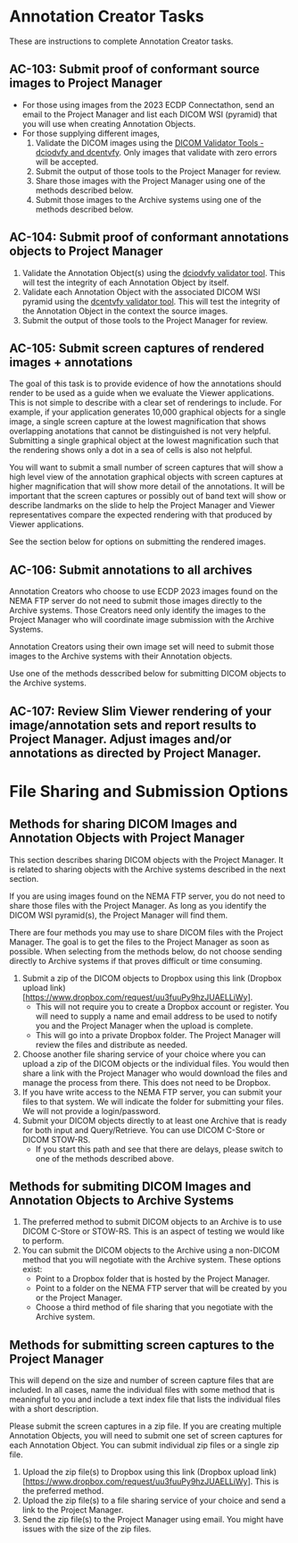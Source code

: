 # Annotation Creator Tasks
These are instructions to complete Annotation Creator tasks.


## AC-103: Submit proof of conformant source images to Project Manager
- For those using images from the 2023 ECDP Connectathon, send an email to the Project Manager and list each DICOM WSI (pyramid) that you will use when creating Annotation Objects.
- For those supplying different images,
   1. Validate the DICOM images using the [DICOM Validator Tools - dciodvfy and dcentvfy](http://www.dclunie.com/dicom3tools/dciodvfy.html). Only images that validate with zero errors will be accepted.
   2. Submit the output of those tools to the Project Manager for review.
   3. Share those images with the Project Manager using one of the methods described below.
   4. Submit those images to the Archive systems using one of the methods described below.

## AC-104: Submit proof of conformant annotations objects to Project Manager
1. Validate the Annotation Object(s) using the [dciodvfy validator tool](http://www.dclunie.com/dicom3tools/dciodvfy.html). This will test the integrity of each Annotation Object by itself.
2. Validate each Annotation Object with the associated DICOM WSI pyramid using the [dcentvfy validator tool](http://www.dclunie.com/dicom3tools/dciodvfy.html). This will test the integrity of the Annotation Object in the context the source images.
3. Submit the output of those tools to the Project Manager for review.

## AC-105: Submit screen captures of rendered images + annotations
The goal of this task is to provide evidence of how the annotations should render to be used as a guide when we evaluate the Viewer applications.
This is not simple to describe with a clear set of renderings to include.
For example, if your application generates 10,000 graphical objects for a single image, a single screen capture at the lowest magnification that shows overlapping anotations that cannot be distinguished is not very helpful.
Submitting a single graphical object at the lowest magnification such that the rendering shows only a dot in a sea of cells is also not helpful.

You will want to submit a small number of screen captures that will show a high level view of the annotation graphical objects with screen captures at higher magnification that will show more detail of the annotations.
It will be important that the screen captures or possibly out of band text will show or describe landmarks on the slide to help the Project Manager and Viewer representatives compare the expected rendering with that produced by Viewer applications.

See the section below for options on submitting the rendered images.

## AC-106: Submit annotations to all archives
Annotation Creators who choose to use ECDP 2023 images found on the NEMA FTP server do not need to submit those images directly to the Archive systems.
Those Creators need only identify the images to the Project Manager who will coordinate image submission with the Archive Systems.

Annotation Creators using their own image set will need to submit those images to the Archive systems with their Annotation objects.

Use one of the methods desscribed below for submitting DICOM objects to the Archive systems.

## AC-107: Review Slim Viewer rendering of your image/annotation sets and report results to Project Manager. Adjust images and/or annotations as directed by Project Manager.

# File Sharing and Submission Options

## Methods for sharing DICOM Images and Annotation Objects with Project Manager
This section describes sharing DICOM objects with the Project Manager.
It is related to sharing objects with the Archive systems described in the next section.

If you are using images found on the NEMA FTP server, you do not need to share those files with the Project Manager.
As long as you identify the DICOM WSI pyramid(s), the Project Manager will find them.

There are four methods you may use to share DICOM files with the Project Manager.
The goal is to get the files to the Project Manager as soon as possible.
When selecting from the methods below, do not choose sending directly to Archive systems if that proves difficult or time consuming.

1. Submit a zip of the DICOM objects to Dropbox using this link (Dropbox upload link)[https://www.dropbox.com/request/uu3fuuPy9hzJUAELLiWy].
   - This will not require you to create a Dropbox account or register. You will need to supply a name and email address to be used to notify you and the Project Manager when the upload is complete.
   - This will go into a private Dropbox folder. The Project Manager will review the files and distribute as needed.
2. Choose another file sharing service of your choice where you can upload a zip of the DICOM objects or the individual files. You would then share a link with the Project Manager who would download the files and manage the process from there. This does not need to be Dropbox.
3. If you have write access to the NEMA FTP server, you can submit your files to that system. We will indicate the folder for submitting your files. We will not provide a login/password.
4. Submit your DICOM objects directly to at least one Archive that is ready for both input and Query/Retrieve. You can use DICOM C-Store or DICOM STOW-RS.
   - If you start this path and see that there are delays, please switch to one of the methods described above.

## Methods for submiting DICOM Images and Annotation Objects to Archive Systems

1. The preferred method to submit DICOM objects to an Archive is to use DICOM C-Store or STOW-RS.
This is an aspect of testing we would like to perform.
2. You can submit the DICOM objects to the Archive using a non-DICOM method that you will negotiate with the Archive system. These options exist:
   - Point to a Dropbox folder that is hosted by the Project Manager.
   - Point to a folder on the NEMA FTP server that will be created by you or the Project Manager.
   - Choose a third method of file sharing that you negotiate with the Archive system.

## Methods for submitting screen captures to the Project Manager
This will depend on the size and number of screen capture files that are included.
In all cases, name the individual files with some method that is meaningful to you and include a text index file that lists the individual files with a short description.

Please submit the screen captures in a zip file.
If you are creating multiple Annotation Objects, you will need to submit one set of screen captures for each Annotation Object.
You can submit individual zip files or a single zip file.

1. Upload the zip file(s) to Dropbox using this link (Dropbox upload link)[https://www.dropbox.com/request/uu3fuuPy9hzJUAELLiWy]. This is the preferred method.
2. Upload the zip file(s) to a file sharing service of your choice and send a link to the Project Manager.
3. Send the zip file(s) to the Project Manager using email.
You might have issues with the size of the zip files.